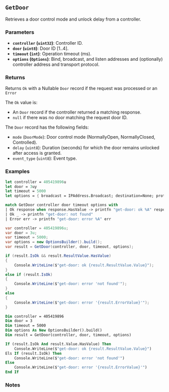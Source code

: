 ## `GetDoor`

Retrieves a door control mode and unlock delay from a controller.

### Parameters
- **`controller` (`uint32`)**: Controller ID.
- **`door` (`uint8`)**: Door ID [1..4].
- **`timeout` (`int`)**: Operation timeout (ms).
- **`options` (`Options`)**: Bind, broadcast, and listen addresses and (optionally) controller address and transport protocol.

### Returns
Returns `Ok` with a Nullable `Door` record if the request was processed or an `Error` 

The `Ok` value is:
- An `Door` record if the controller returned a matching response.
- `null` if there was no door matching the request door ID.

The `Door` record has the following fields:
  - `mode` (`DoorMode`): Door control mode (NormallyOpen, NormallyClosed, Controlled).
  - `delay` (`uint8`): Duration (seconds) for which the door remains unlocked after access is granted.
  - `event_type` (`uint8`): Event type.


### Examples

```fsharp
let controller = 405419896u
let door = 3uy
let timeout = 5000
let options = { broadcast = IPAddress.Broadcast; destination=None; protocol=None; debug = true }

match GetDoor controller door timeout options with
| Ok response when response.HasValue -> printfn "get-door: ok %A" response.Value
| Ok _ -> printfn "get-door: not found"
| Error err -> printfn "get-door: error %A" err
```

```csharp
var controller = 405419896u;
var door = 3u;
var timeout = 5000;
var options = new OptionsBuilder().build();
var result = GetDoor(controller, door, timeout, options);

if (result.IsOk && result.ResultValue.HasValue)
{
    Console.WriteLine($"get-door: ok {result.ResultValue.Value}");
}
else if (result.IsOk)
{
    Console.WriteLine($"get-door: error 'not found'");
}
else
{
    Console.WriteLine($"get-door: error '{result.ErrorValue}'");
}
```

```vb
Dim controller = 405419896
Dim door = 3
Dim timeout = 5000
Dim options As New OptionsBuilder().build()
Dim result = GetDoor(controller, door, timeout, options)

If (result.IsOk And result.Value.HasValue) Then
    Console.WriteLine($"get-door: ok {result.ResultValue.Value}")
Els If (result.IsOk) Then
    Console.WriteLine($"get-door: error 'not found'")
Else
    Console.WriteLine($"get-door: error '{result.ErrorValue}'")
End If
```

### Notes
